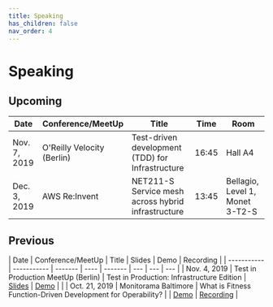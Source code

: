 ```yaml
---
title: Speaking
has_children: false
nav_order: 4
---
```


# Speaking

## Upcoming

| Date        | Conference/MeetUp  | Title | Time | Room |
| ----------- | ----------- | ------- | ---- |  ------- |
| Nov. 7, 2019 | O'Reilly Velocity (Berlin) | Test-driven development (TDD) for Infrastructure | 16:45 | Hall A4 |
| Dec. 3, 2019 | AWS Re:Invent | NET211-S Service mesh across hybrid infrastructure | 13:45 | Bellagio, Level 1, Monet 3-T2-S |

## Previous

| Date        | Conference/MeetUp  | Title | Slides | Demo | Recording |
| ----------- | ----------- | ------- | ---- |  ------- | --- | --- | --- |
| Nov. 4, 2019 | Test in Production MeetUp (Berlin) | Test in Production: Infrastructure Edition | [Slides](https://speakerdeck.com/joatmon08/test-in-production-infrastructure-edition) | [Demo](https://github.com/joatmon08/test-in-production-for-infrastructure) | |
| Oct. 21, 2019 | Monitorama Baltimore | What is Fitness Function-Driven Development for Operability? | <script async class="speakerdeck-embed" data-id="e94cd994d95c47fbb3ce38d683bf9342" data-ratio="1.37081659973226" src="//speakerdeck.com/assets/embed.js"></script> | [Demo](https://github.com/joatmon08/2019-monitorama) | [Recording](https://vimeo.com/channels/1510248/369642816) |